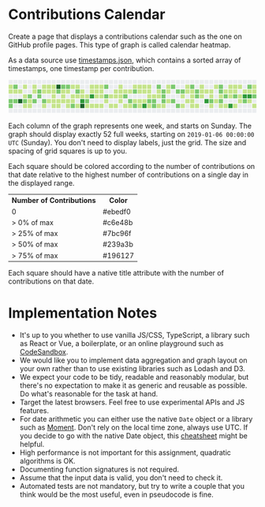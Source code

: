 # Contributions Calendar

Create a page that displays a contributions calendar such as the one on GitHub profile pages. This type of graph is called calendar heatmap.

As a data source use [timestamps.json](./timestamps.json), which contains a sorted array of timestamps, one timestamp per contribution.

![Calendar Heatmap](./calendar-heatmap.png)

Each column of the graph represents one week, and starts on Sunday. The graph should display exactly 52 full weeks, starting on `2019-01-06 00:00:00 UTC` (Sunday). You don't need to display labels, just the grid. The size and spacing of grid squares is up to you.

Each square should be colored according to the number of contributions on that date relative to the highest number of contributions on a single day in the displayed range.

<table>
    <tr>
        <th>Number of Contributions</th>
        <th>Color</th>
    </tr>
    <tr><td>   0        </td> <td>#ebedf0</td></tr>
    <tr><td>>  0% of max</td> <td>#c6e48b</td></tr>
    <tr><td>> 25% of max</td><td>#7bc96f</td></tr>
    <tr><td>> 50% of max</td><td>#239a3b</td></tr>
    <tr><td>> 75% of max</td><td>#196127</td></tr>
</table>

Each square should have a native title attribute with the number of contributions on that date.

# Implementation Notes
* It's up to you whether to use vanilla JS/CSS, TypeScript, a library such as React or Vue, a boilerplate, or an online playground such as [CodeSandbox](https://codesandbox.io/).
* We would like you to implement data aggregation and graph layout on your own rather than to use existing libraries such as Lodash and D3.
* We expect your code to be tidy, readable and reasonably modular, but there's no expectation to make it as generic and reusable as possible. Do what's reasonable for the task at hand.
* Target the latest browsers. Feel free to use experimental APIs and JS features.
* For date arithmetic you can either use the native `Date` object or a library such as [Moment](https://momentjs.com/docs/). Don't rely on the local time zone, always use UTC. If you decide to go with the native Date object, this [cheatsheet](./DATE_CHEATSHEET.md) might be helpful.
* High performance is not important for this assignment, quadratic algorithms is OK.
* Documenting function signatures is not required.
* Assume that the input data is valid, you don't need to check it.
* Automated tests are not mandatory, but try to write a couple that you think would be the most useful, even in pseudocode is fine.
